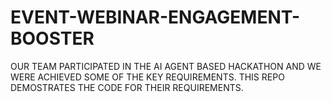 # EVENT-WEBINAR-ENGAGEMENT-BOOSTER
OUR TEAM PARTICIPATED IN THE AI AGENT BASED HACKATHON AND WE WERE ACHIEVED SOME OF THE KEY REQUIREMENTS. THIS REPO DEMOSTRATES THE CODE FOR THEIR REQUIREMENTS.

